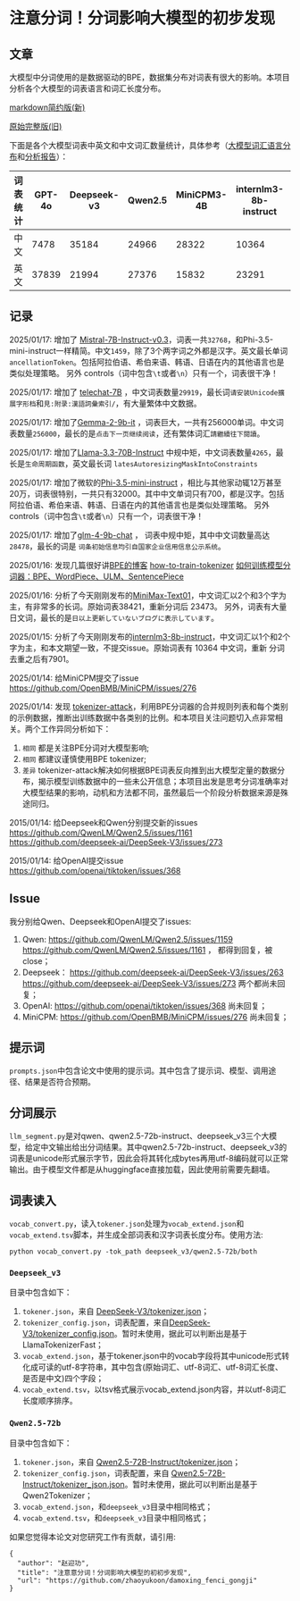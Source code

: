 # 注意分词！分词影响大模型的初步发现

## 文章

大模型中分词使用的是数据驱动的BPE，数据集分布对词表有很大的影响。本项目分析各个大模型的词表语言和词汇长度分布。

[markdown简约版(新)](https://github.com/zhaoyukoon/damoxing_fenci_gongji/blob/main/%E8%AE%BA%E6%96%87.md)

[原始完整版(旧)](https://docs.qq.com/pdf/DT095ZktteVVJTE5K)

下面是各个大模型词表中英文和中文词汇数量统计，具体参考（[大模型词汇语言分布](https://github.com/zhaoyukoon/damoxing_fenci_gongji/blob/main/%E5%A4%A7%E6%A8%A1%E5%9E%8B%E8%AF%8D%E6%B1%87%E8%AF%AD%E8%A8%80%E5%88%86%E5%B8%83.md)和[分析报告](https://github.com/zhaoyukoon/damoxing_fenci_gongji/blob/main/%E5%A4%A7%E6%A8%A1%E5%9E%8B%E8%AF%8D%E8%A1%A8%E5%88%86%E6%9E%90%E6%8A%A5%E5%91%8A.md)）：

| 词表统计 | GPT-4o | Deepseek-v3 | Qwen2.5 |  MiniCPM3-4B  |  internlm3-8b-instruct |MiniMax-Text-01|
| ----- | ----- | ----- | ----- |  ----- |   ----- | ----- |
| 中文 | 7478 | 35184 | 24966 |  28322 |  10364 |  38420|
|  英文| 37839 | 21994 |   27376 | 15832 | 23291 | 33489 |


## 记录

2025/01/17: 增加了 [Mistral-7B-Instruct-v0.3](https://huggingface.co/mistralai/Mistral-7B-Instruct-v0.3)，词表一共`32768`，和Phi-3.5-mini-instruct一样精简。中文`1459`，除了3个两字词之外都是汉字。英文最长单词`ancellationToken`。包括阿拉伯语、希伯来语、韩语、日语在内的其他语言也是类似处理策略。 另外 controls（词中包含`\t`或者`\n`）只有一个，词表很干净！

2025/01/17: 增加了 [telechat-7B](https://huggingface.co/Tele-AI/telechat-7B) ，中文词表数量`29919`，最长词`请安装Unicode擴展字形档`和`見:附录:漢語詞彙索引/`，有大量繁体中文数据。

2025/01/17: 增加了[Gemma-2-9b-it](https://www.modelscope.cn/models/LLM-Research/gemma-2-9b-it) ，词表巨大，一共有256000单词。中文词表数量`256000`，最长的是`点击下一页继续阅读`，还有繁体词汇`請繼續往下閱讀`。

2025/01/17: 增加了[Llama-3.3-70B-Instruct](https://www.modelscope.cn/models/LLM-Research/Llama-3.3-70B-Instruct) 中规中矩，中文词表数量`4265`，最长是`生命周期函数`，英文最长词 `latesAutoresizingMaskIntoConstraints`

2025/01/17: 增加了微软的[Phi-3.5-mini-instruct](https://huggingface.co/microsoft/Phi-3.5-mini-instruct) ，相比与其他家动辄12万甚至20万，词表很特别，一共只有32000。其中中文单词只有700，都是汉字。包括阿拉伯语、希伯来语、韩语、日语在内的其他语言也是类似处理策略。 另外 controls（词中包含`\t`或者`\n`）只有一个，词表很干净！

2025/01/17:  增加了[glm-4-9b-chat](https://huggingface.co/THUDM/glm-4-9b-chat/tree/main) ， 词表中规中矩，其中中文词数量高达`28478`，最长的词是 `词条初始信息均引自国家企业信用信息公示系统`。

2025/01/16: 发现几篇很好讲[BPE的博客](https://blog.sgdylan.com/2024/05/14/tokenizer-note/) [how-to-train-tokenizer](https://github.com/yanqiangmiffy/how-to-train-tokenizer) [如何训练模型分词器：BPE、WordPiece、ULM、SentencePiece](https://zhuanlan.zhihu.com/p/631008016?utm_id=0)

2025/01/16: 分析了今天刚刚发布的[MiniMax-Text01](https://huggingface.co/MiniMaxAI/MiniMax-Text-01)，中文词汇以2个和3个字为主，有非常多的长词。原始词表38421，重新分词后 23473。 另外，词表有大量日文词，最长的是`日以上更新していないブログに表示しています`。

2025/01/15: 分析了今天刚刚发布的[internlm3-8b-instruct](https://huggingface.co/internlm/internlm3-8b-instruct)，中文词汇以1个和2个字为主，和本文期望一致，不提交issue。原始词表有 10364 中文词，重新 分词去重之后有7901。

2025/01/14: 给MiniCPM提交了issue https://github.com/OpenBMB/MiniCPM/issues/276

2025/01/14: 发现 [tokenizer-attack](https://github.com/alisawuffles/tokenizer-attack)，利用BPE分词器的合并规则列表和每个类别的示例数据，推断出训练数据中各类别的比例。和本项目关注问题切入点非常相关。两个工作异同分析如下：
1. `相同` 都是关注BPE分词对大模型影响;
2. `相同` 都建议谨慎使用BPE tokenizer;
3. `差异` tokenizer-attack解决如何根据BPE词表反向推到出大模型定量的数据分布，揭示模型训练数据中的一些未公开信息；本项目出发是思考分词准确率对大模型结果的影响，动机和方法都不同，虽然最后一个阶段分析数据来源是殊途同归。

2015/01/14: 给Deepseek和Qwen分别提交新的issues https://github.com/QwenLM/Qwen2.5/issues/1161 https://github.com/deepseek-ai/DeepSeek-V3/issues/273 

2015/01/14: 给OpenAI提交issue https://github.com/openai/tiktoken/issues/368

## Issue

我分别给Qwen、Deepseek和OpenAI提交了issues:
1. Qwen: https://github.com/QwenLM/Qwen2.5/issues/1159 https://github.com/QwenLM/Qwen2.5/issues/1161 ， 都得到回复，被close；
2. Deepseek： https://github.com/deepseek-ai/DeepSeek-V3/issues/263  https://github.com/deepseek-ai/DeepSeek-V3/issues/273 两个都尚未回复；
3. OpenAI: https://github.com/openai/tiktoken/issues/368 尚未回复；
4. MiniCPM: https://github.com/OpenBMB/MiniCPM/issues/276 尚未回复；

## 提示词
`prompts.json`中包含论文中使用的提示词。其中包含了提示词、模型、调用途径、结果是否符合预期。


## 分词展示

`llm_segment.py`是对qwen、qwen2.5-72b-instruct、deepseek_v3三个大模型，给定中文输出给出分词结果。其中qwen2.5-72b-instruct、deepseek_v3的词表是unicode形式展示字节，因此会将其转化成bytes再用utf-8编码就可以正常输出。由于模型文件都是从huggingface直接加载，因此使用前需要先翻墙。

## 词表读入

`vocab_convert.py`，读入`tokener.json`处理为`vocab_extend.json`和 `vocab_extend.tsv`脚本，并生成全部词表和汉字词表长度分布。使用方法:

`python vocab_convert.py -tok_path deepseek_v3/qwen2.5-72b/both`

### `Deepseek_v3`
目录中包含如下：
1. `tokener.json`，来自 [DeepSeek-V3/tokenizer.json](https://huggingface.co/deepseek-ai/DeepSeek-V3/blob/main/tokenizer.json)；
2. `tokenizer_config.json`，词表配置，来自[DeepSeek-V3/tokenizer_config.json](https://huggingface.co/deepseek-ai/DeepSeek-V3/blob/main/tokenizer_config.json)。暂时未使用，据此可以判断出是基于LlamaTokenizerFast；
3. `vocab_extend.json`，基于tokener.json中的vocab字段将其中unicode形式转化成可读的utf-8字符串，其中包含(原始词汇、utf-8词汇、utf-8词汇长度、是否是中文)四个字段；
4. `vocab_extend.tsv`，以tsv格式展示vocab_extend.json内容，并以utf-8词汇长度顺序排序。


### `Qwen2.5-72b`
目录中包含如下：
1. `tokener.json`，来自 [Qwen2.5-72B-Instruct/tokenizer.json](https://huggingface.co/Qwen/Qwen2.5-72B-Instruct/blob/main/tokenizer.json)；
2. `tokenizer_config.json`，词表配置，来自 [Qwen2.5-72B-Instruct/tokenizer_json.json](https://huggingface.co/Qwen/Qwen2.5-72B-Instruct/blob/main/tokenizer_json.json)。暂时未使用，据此可以判断出是基于Qwen2Tokenizer；
3. `vocab_extend.json`，和`deepseek_v3`目录中相同格式；
4. `vocab_extend.tsv`，和`deepseek_v3`目录中相同格式；

如果您觉得本论文对您研究工作有贡献，请引用:
```
{
  "author": "赵迎功",
  "title": "注意意分词！分词影响大模型的初初步发现",
  "url": "https://github.com/zhaoyukoon/damoxing_fenci_gongji"
}
```
